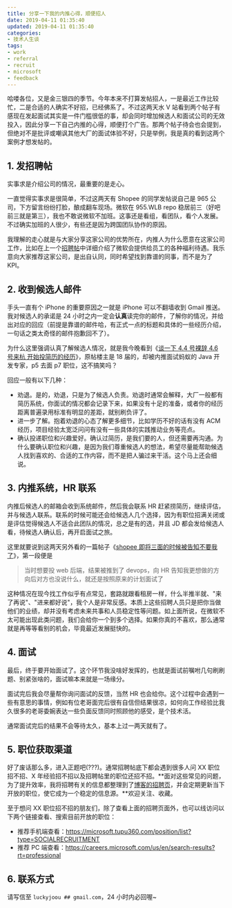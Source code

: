 ```yaml
---
title: 分享一下我的内推心得，顺便招人
date: 2019-04-11 01:35:40
updated: 2019-04-11 01:35:40
categories:
- 技术人生谈
tags:
- work
- referral
- recruit
- microsoft
- feedback
---
```


哈喽各位，又是金三银四的季节。今年本来不打算发帖招人，一是最近工作比较忙，二是合适的人确实不好招，已经佛系了。不过这两天水 V 站看到两个帖子有感现在发起面试其实是一件门槛很低的事，却会同时增加候选人和面试公司的无效投入，因此分享一下自己内推的心得，顺便打个广告。那两个帖子待会也会提到，但绝对不是批评或嘲讽其他大厂的面试体验不好，只是举例，我是真的看到这两个案例才想发帖的。

<!-- more -->

## 1. 发招聘帖

实事求是介绍公司的情况，最重要的是走心。

一直觉得实事求是很简单，不过这两天有 Shopee 的同学发帖说自己是 965 公司，下方留言纷纷打脸，酿成翻车现场。微软在 955.WLB repo 稳居前三（好吧前三就是第三），我也不敢说微软不加班。这事还是看组，看团队，看个人发展。不过确实加班的人很少，有些还是因为跨国团队协作的原因。

我理解的走心就是与大家分享这家公司的优势所在，内推人为什么愿意在这家公司工作，比如在上一个[招聘帖](https://www.v2ex.com/t/518252)中详细介绍了微软会提供给员工的各种福利待遇。我乐意向大家推荐这家公司，是出自认同，同时希望找到靠谱的同事，而不是为了 KPI。

## 2. 收到候选人邮件

手头一直有个 iPhone 的重要原因之一就是 iPhone 可以不翻墙收到 Gmail 推送。我对候选人的承诺是 24 小时之内一定会**认真**读完你的邮件，了解你的情况，并给出对应的回应（前提是靠谱的邮件哈，有正式一点的标题和具体的一些经历介绍，一句话之类太奇怪的邮件抱歉回不了）。

为什么这里强调认真了解候选人情况，就是我今晚看到《[谈一下 4.4 号裸辞 4.6 号来杭 开始投简历的经历](https://www.v2ex.com/t/553858)》，原帖楼主是 18 届的，却被内推面试蚂蚁的 Java 开发专家，p5 去面 p7 职位，这不搞笑吗？

回应一般有以下几种：

- 劝退。是的，劝退，只是为了候选人负责。劝退时通常会解释，大厂一般都有简历系统，你面试的情况都会记录下来，如果没有十足的准备，或者你的经历距离普遍录用标准有明显的差距，就别刷负评了。
- 进一步了解。抱着劝退的心态了解更多细节，比如学历不好的话有没有 ACM 经历，项目经验太宽泛问问有没有一些具体的实践推动业务等亮点。
- 确认投递职位和兴趣爱好。确认过简历，是我们要的人，但还需要再沟通。为什么要确认职位和兴趣，是因为我们尊重候选人的想法，希望尽量能帮助候选人找到喜欢的、合适的工作内容，而不是把人骗过来干活。这个马上还会细说。

## 3. 内推系统，HR 联系

内推后候选人的邮箱会收到系统邮件，然后我会联系 HR 赶紧捞简历，继续评估，并与候选人联系。联系的时候可能还会给候选人几个选择，因为有职位招满关闭或是评估觉得候选人不适合此团队的情况，总之是有的选，并且 JD 都会发给候选人看，待候选人确认后，再开启面试之旅。

这里就要说到这两天另外看的一篇帖子《[shopee 即将三面的时候被告知不要我了](https://www.v2ex.com/t/553057)》，第一段便是

> 当时想要投 web 后端，结果被推到了 devops，向 HR 告知我更想做的方向后对方也没说什么，就还是按照原来的计划面试了

这种情况在现今找工作似乎有点常见，套路就跟看租房一样，什么半推半就、"来了再说"、"进来都好说"，我个人是非常反感。本质上这些招聘人员只是把你当做他们的业绩，却并没有考虑未来共事和人员稳定性等问题。如上面所说，在微软不太可能出现此类问题，我们会给你一个到多个选择。如果你真的不喜欢，那么通常就是再等等看别的机会，毕竟最近发展挺快的。

## 4. 面试

最后，终于要开始面试了。这个环节我没啥好发挥的，也就是面试前嘱咐几句刷刷题、别紧张啥的，面试嘛本来就是一场缘分。

面试完后我会尽量帮你询问面试的反馈，当然 HR 也会给你。这个过程中会遇到一些有意思的事情，例如有位老哥面完后很有自信但结果很凉，如何向工作经验比我久很多的老哥委婉表达一些负面反馈同时照顾他的感受，是个技术活。

通常面试完后的结果不会等待太久，基本上过一两天就有了。

## 5. 职位获取渠道

好了废话那么多，进入正题吧(???)。通常招聘帖底下都会遇到很多人问 XX 职位招不招、X 年经验招不招以及招聘帖里的职位还招不招。**面对这些常见的问题，为了提升效率，我将招聘有关的信息都整理到了[博客的招聘页](https://blog.joouis.com/recruit/)，并会定期更新当下开放的职位，使它成为一个稳定的信息源。**欢迎关注、收藏。

至于想问 XX 职位招不招的朋友们，除了查看上面的招聘页面外，也可以线访问以下两个链接查看、搜索目前开放的职位：

- 推荐手机端查看：https://microsoft.tupu360.com/position/list?type=SOCIALRECRUITMENT
- 推荐 PC 端查看：https://careers.microsoft.com/us/en/search-results?rt=professional

## 6. 联系方式

请写信至 `luckyjoou ## gmail.com`，24 小时内必回喔~